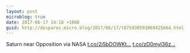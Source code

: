 ```yaml
---
layout: post
microblog: true
date: 2017-06-17 14:18 +1000
guid: http://desparoz.micro.blog/2017/06/17/t875930591069425664.html
---
```

Saturn near Opposition via NASA [t.co/2i5bDOWKt...](https://t.co/2i5bDOWKtO) [t.co/zD0myl36z...](https://t.co/zD0myl36z3)
